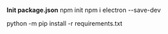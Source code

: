 

**Init package.json**
npm init
npm i electron --save-dev


python -m pip install -r requirements.txt